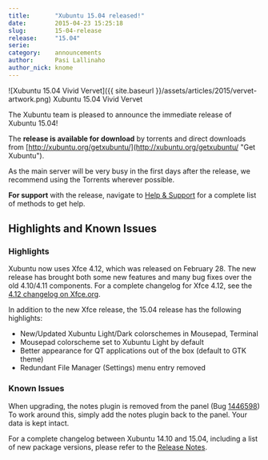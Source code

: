 ```yaml
---
title:       "Xubuntu 15.04 released!"
date:        2015-04-23 15:25:18
slug:        15-04-release
release:     "15.04"
serie:       
category:    announcements
author:      Pasi Lallinaho
author_nick: knome
---
```


![Xubuntu 15.04 Vivid Vervet]({{ site.baseurl }}/assets/articles/2015/vervet-artwork.png)
Xubuntu 15.04 Vivid Vervet

The Xubuntu team is pleased to announce the immediate release of Xubuntu 15.04!

The **release is available for download** by torrents and direct downloads from [http://xubuntu.org/getxubuntu/](http://xubuntu.org/getxubuntu/ "Get Xubuntu").

As the main server will be very busy in the first days after the release, we recommend using the Torrents wherever possible.

**For support** with the release, navigate to [Help &amp; Support](http://xubuntu.org/help/ "Help & Support") for a complete list of methods to get help.

Highlights and Known Issues
---------------------------

### Highlights

Xubuntu now uses Xfce 4.12, which was released on February 28. The new release has brought both some new features and many bug fixes over the old 4.10/4.11 components. For a complete changelog for Xfce 4.12, see the [4.12 changelog on Xfce.org](http://xfce.org/download/changelogs/4.12 "Xfce 4.12 Changelog").

In addition to the new Xfce release, the 15.04 release has the following highlights:

- New/Updated Xubuntu Light/Dark colorschemes in Mousepad, Terminal
- Mousepad colorscheme set to Xubuntu Light by default
- Better appearance for QT applications out of the box (default to GTK theme)
- Redundant File Manager (Settings) menu entry removed

### Known Issues

When upgrading, the notes plugin is removed from the panel (Bug [1446598](https://bugs.launchpad.net/ubuntu/+source/xfce4-notes-plugin/+bug/1446598)) To work around this, simply add the notes plugin back to the panel. Your data is kept intact.

For a complete changelog between Xubuntu 14.10 and 15.04, including a list of new package versions, please refer to the [Release Notes](https://wiki.ubuntu.com/VividVervet/ReleaseNotes/Xubuntu "Xubuntu 15.04 Release Notes").
